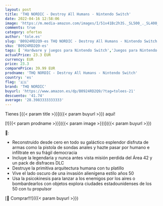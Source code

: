 ```yaml
---
layout: post
title: 'THQ NORDIC - Destroy All Humans - Nintendo Switch'
date: 2022-04-16 12:58:06
image: 'https://m.media-amazon.com/images/I/51v41Bc2h3S._SL500_._SL400_.jpg'
comments: true
category: ofertas
author: 'tole.es'
slug: 'B0924RD2Q9-es THQ NORDIC - Destroy All Humans - Nintendo Switch'
sku: 'B0924RD2Q9-es'
tags: [ 'Hardware y juegos para Nintendo Switch','Juegos para Nintendo Switch','Videojuegos','nintendo','thq nordic','🇪🇸', ]
actualPrice: 23.3 EUR
currency: EUR
price: 23.3
comparePrice: 39.99 EUR
prodname: 'THQ NORDIC - Destroy All Humans - Nintendo Switch'
country: 'es'
flag: '🇪🇸'
brand: 'THQ NORDIC'
buyurl: 'https://www.amazon.es/dp/B0924RD2Q9/?tag=tolees-21'
descuento: '41.74'
average: '28.3983333333333'
---
```


Tienes [{{< param title >}}]({{< param buyurl >}}) aqui!

[![{{< param prodname >}}]({{< param image >}})]({{< param buyurl >}})

🔎:

- Reconstruido desde cero en todo su galáctico esplendor disfruta de armas como la pistola de sondas anales y hazte pasar por humano e infíltrate en su frágil democracia
- Incluye la legendaria y nunca antes vista misión perdida del Área 42 y un pack de disfraces DLC
- Destruye la primitiva arquitectura humana con tu platillo
- Vive el lado oscuro de una invasión alienígena estilo años 50
- Usa la psicokinesis para lanzar a los enemigos por los aires o bombardearlos con objetos explora ciudades estadounidenses de los 50 con tu propulsor

[🛒 Comprar!!!]({{< param buyurl >}})
